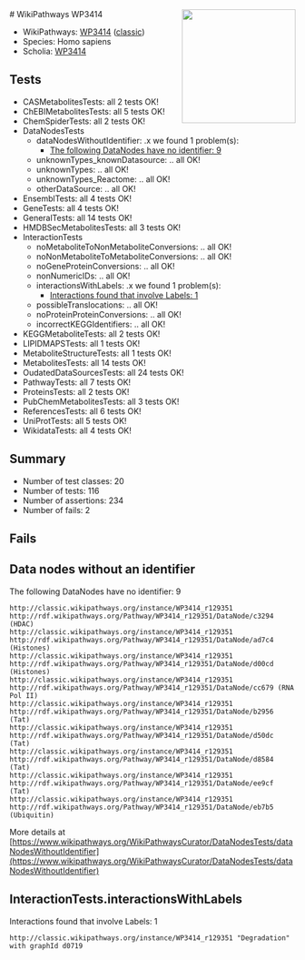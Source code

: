 <img style="float: right; width: 200px" src="https://upload.wikimedia.org/wikipedia/commons/thumb/8/83/Wplogo_with_text_500.png/640px-Wplogo_with_text_500.png" />
# WikiPathways WP3414

* WikiPathways: [WP3414](https://wikipathways.org/pathways/WP3414) ([classic](https://classic.wikipathways.org/instance/WP3414))
* Species: Homo sapiens
* Scholia: [WP3414](https://scholia.toolforge.org/wikipathways/WP3414)
## Tests
* CASMetabolitesTests: all 2 tests OK!
* ChEBIMetabolitesTests: all 5 tests OK!
* ChemSpiderTests: all 2 tests OK!
* DataNodesTests
    * dataNodesWithoutIdentifier: .x we found 1 problem(s):
        * [The following DataNodes have no identifier: 9](#d2d32fa8)
    * unknownTypes_knownDatasource: .. all OK!
    * unknownTypes: .. all OK!
    * unknownTypes_Reactome: .. all OK!
    * otherDataSource: .. all OK!
* EnsemblTests: all 4 tests OK!
* GeneTests: all 4 tests OK!
* GeneralTests: all 14 tests OK!
* HMDBSecMetabolitesTests: all 3 tests OK!
* InteractionTests
    * noMetaboliteToNonMetaboliteConversions: .. all OK!
    * noNonMetaboliteToMetaboliteConversions: .. all OK!
    * noGeneProteinConversions: .. all OK!
    * nonNumericIDs: .. all OK!
    * interactionsWithLabels: .x we found 1 problem(s):
        * [Interactions found that involve Labels: 1](#630d2678)
    * possibleTranslocations: .. all OK!
    * noProteinProteinConversions: .. all OK!
    * incorrectKEGGIdentifiers: .. all OK!
* KEGGMetaboliteTests: all 2 tests OK!
* LIPIDMAPSTests: all 1 tests OK!
* MetaboliteStructureTests: all 1 tests OK!
* MetabolitesTests: all 14 tests OK!
* OudatedDataSourcesTests: all 24 tests OK!
* PathwayTests: all 7 tests OK!
* ProteinsTests: all 2 tests OK!
* PubChemMetabolitesTests: all 3 tests OK!
* ReferencesTests: all 6 tests OK!
* UniProtTests: all 5 tests OK!
* WikidataTests: all 4 tests OK!


## Summary

* Number of test classes: 20
* Number of tests: 116
* Number of assertions: 234
* Number of fails: 2

## Fails

<a name="d2d32fa8" />

## Data nodes without an identifier

The following DataNodes have no identifier: 9
```
http://classic.wikipathways.org/instance/WP3414_r129351 http://rdf.wikipathways.org/Pathway/WP3414_r129351/DataNode/c3294 (HDAC)
http://classic.wikipathways.org/instance/WP3414_r129351 http://rdf.wikipathways.org/Pathway/WP3414_r129351/DataNode/ad7c4 (Histones)
http://classic.wikipathways.org/instance/WP3414_r129351 http://rdf.wikipathways.org/Pathway/WP3414_r129351/DataNode/d00cd (Histones)
http://classic.wikipathways.org/instance/WP3414_r129351 http://rdf.wikipathways.org/Pathway/WP3414_r129351/DataNode/cc679 (RNA Pol II)
http://classic.wikipathways.org/instance/WP3414_r129351 http://rdf.wikipathways.org/Pathway/WP3414_r129351/DataNode/b2956 (Tat)
http://classic.wikipathways.org/instance/WP3414_r129351 http://rdf.wikipathways.org/Pathway/WP3414_r129351/DataNode/d50dc (Tat)
http://classic.wikipathways.org/instance/WP3414_r129351 http://rdf.wikipathways.org/Pathway/WP3414_r129351/DataNode/d8584 (Tat)
http://classic.wikipathways.org/instance/WP3414_r129351 http://rdf.wikipathways.org/Pathway/WP3414_r129351/DataNode/ee9cf (Tat)
http://classic.wikipathways.org/instance/WP3414_r129351 http://rdf.wikipathways.org/Pathway/WP3414_r129351/DataNode/eb7b5 (Ubiquitin)
```

More details at [https://www.wikipathways.org/WikiPathwaysCurator/DataNodesTests/dataNodesWithoutIdentifier](https://www.wikipathways.org/WikiPathwaysCurator/DataNodesTests/dataNodesWithoutIdentifier)

<a name="630d2678" />

## InteractionTests.interactionsWithLabels

Interactions found that involve Labels: 1
```
http://classic.wikipathways.org/instance/WP3414_r129351 "Degradation" with graphId d0719
```

